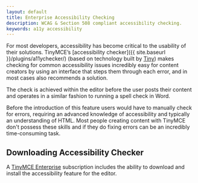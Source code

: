 ```yaml
---
layout: default
title: Enterprise Accessibility Checking
description: WCAG & Section 508 compliant accessibility checking.
keywords: a11y accessibility
---
```


For most developers, accessibility has become critical to the usability of their solutions. TinyMCE’s [accessibility checker]({{ site.baseurl }}/plugins/a11ychecker/) (based on technology built by [Tiny](http://www.tiny.cloud)) makes checking for common accessibility issues incredibly easy for content creators by using an interface that steps them through each error, and in most cases also recommends a solution.

The check is achieved within the editor before the user posts their content and operates in a similar fashion to running a spell check in Word.

Before the introduction of this feature users would have to manually check for errors, requiring an advanced knowledge of accessibility and typically an understanding of HTML. Most people creating content with TinyMCE don't possess these skills and if they do fixing errors can be an incredibly time-consuming task.

## Downloading Accessibility Checker

A [TinyMCE Enterprise]({{site.pricingpage}}) subscription includes the ability to download and install the accessibility feature for the editor.
